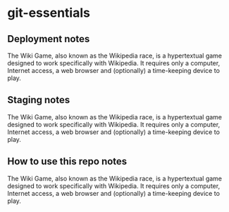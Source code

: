 # git-essentials

## Deployment notes
The Wiki Game, also known as the Wikipedia race, is a hypertextual game designed to work specifically with Wikipedia. It requires only a computer, Internet access, a web browser and (optionally) a time-keeping device to play.

## Staging notes
The Wiki Game, also known as the Wikipedia race, is a hypertextual game designed to work specifically with Wikipedia. It requires only a computer, Internet access, a web browser and (optionally) a time-keeping device to play.

## How to use this repo notes
The Wiki Game, also known as the Wikipedia race, is a hypertextual game designed to work specifically with Wikipedia. It requires only a computer, Internet access, a web browser and (optionally) a time-keeping device to play.
